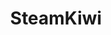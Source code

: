---
title: SteamKiwi
crosslinks:
- GremlinsInc
- me_irl
- IAmA
- AMAAggregator
- u_imguralbumbot
- ORBS_the_game
- UtricksBlog
- Suomi
- Spiritlands
- Vive
- virtualreality
- youtubot
- john_yukis_bots
- Initiative
- insanerobots
- MirageAW
- kotk
- AfterTheEndPC
- ForgedWithFire
- raidww2
---